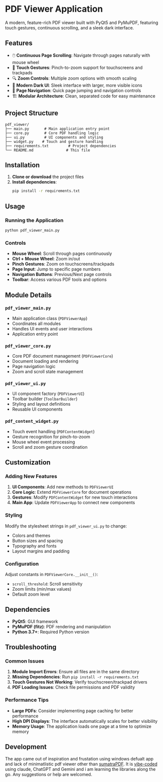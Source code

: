 # PDF Viewer Application

A modern, feature-rich PDF viewer built with PyQt5 and PyMuPDF, featuring touch gestures, continuous scrolling, and a sleek dark interface.

## Features

- 🖱️ **Continuous Page Scrolling**: Navigate through pages naturally with mouse wheel
- 📱 **Touch Gestures**: Pinch-to-zoom support for touchscreens and trackpads
- 🔍 **Zoom Controls**: Multiple zoom options with smooth scaling
- 🎨 **Modern Dark UI**: Sleek interface with larger, more visible icons
- 📄 **Page Navigation**: Quick page jumping and navigation controls
- 🏗️ **Modular Architecture**: Clean, separated code for easy maintenance

## Project Structure

```
pdf_viewer/
├── main.py       # Main application entry point
├── core.py       # Core PDF handling logic
├── ui.py         # UI components and styling
├── widget.py    # Touch and gesture handling
├── requirements.txt         # Project dependencies
└── README.md               # This file
```

## Installation

1. **Clone or download** the project files
2. **Install dependencies**:
   ```bash
   pip install -r requirements.txt
   ```

## Usage

### Running the Application

```bash
python pdf_viewer_main.py
```

### Controls

- **Mouse Wheel**: Scroll through pages continuously
- **Ctrl + Mouse Wheel**: Zoom in/out
- **Pinch Gestures**: Zoom on touchscreens/trackpads
- **Page Input**: Jump to specific page numbers
- **Navigation Buttons**: Previous/Next page controls
- **Toolbar**: Access various PDF tools and options

## Module Details

### `pdf_viewer_main.py`
- Main application class (`PDFViewerApp`)
- Coordinates all modules
- Handles UI events and user interactions
- Application entry point

### `pdf_viewer_core.py`
- Core PDF document management (`PDFViewerCore`)
- Document loading and rendering
- Page navigation logic
- Zoom and scroll state management

### `pdf_viewer_ui.py`
- UI component factory (`PDFViewerUI`)
- Toolbar builder (`ToolbarBuilder`)
- Styling and layout definitions
- Reusable UI components

### `pdf_content_widget.py`
- Touch event handling (`PDFContentWidget`)
- Gesture recognition for pinch-to-zoom
- Mouse wheel event processing
- Scroll and zoom gesture coordination

## Customization

### Adding New Features

1. **UI Components**: Add new methods to `PDFViewerUI`
2. **Core Logic**: Extend `PDFViewerCore` for document operations
3. **Gestures**: Modify `PDFContentWidget` for new touch interactions
4. **Main App**: Update `PDFViewerApp` to connect new components

### Styling

Modify the stylesheet strings in `pdf_viewer_ui.py` to change:
- Colors and themes
- Button sizes and spacing
- Typography and fonts
- Layout margins and padding

### Configuration

Adjust constants in `PDFViewerCore.__init__()`:
- `scroll_threshold`: Scroll sensitivity
- Zoom limits (min/max values)
- Default zoom level

## Dependencies

- **PyQt5**: GUI framework
- **PyMuPDF (fitz)**: PDF rendering and manipulation
- **Python 3.7+**: Required Python version

## Troubleshooting

### Common Issues

1. **Module Import Errors**: Ensure all files are in the same directory
2. **Missing Dependencies**: Run `pip install -r requirements.txt`
3. **Touch Gestures Not Working**: Verify touchscreen/trackpad drivers
4. **PDF Loading Issues**: Check file permissions and PDF validity

### Performance Tips

- **Large PDFs**: Consider implementing page caching for better performance
- **High DPI Displays**: The interface automatically scales for better visibility
- **Memory Usage**: The application loads one page at a time to optimize memory

## Development
The app came out of inspiration and frustation using windows defualt app and lack of minimatlistic pdf viewer other than [sumatraPDF](https://www.sumatrapdfreader.org/free-pdf-reader). It is [vibe-coded](https://en.wikipedia.org/wiki/Vibe_coding) using claude, ChatGPT and Gemini and i am learning the libraries along the go. Any suggestions or help are welcomed.
